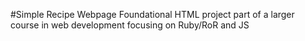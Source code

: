 #Simple Recipe Webpage
Foundational HTML project part of a larger course in web development
focusing on Ruby/RoR and JS